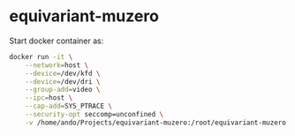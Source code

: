 # equivariant-muzero


Start docker container as:

```bash
docker run -it \
    --network=host \
    --device=/dev/kfd \
    --device=/dev/dri \
    --group-add=video \
    --ipc=host \
    --cap-add=SYS_PTRACE \
    --security-opt seccomp=unconfined \
    -v /home/ando/Projects/equivariant-muzero:/root/equivariant-muzero rocm/pytorch
```